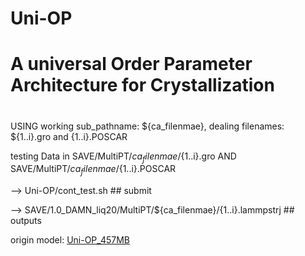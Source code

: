 # Uni-OP
# A universal Order Parameter Architecture for Crystallization
#

 USING   working sub_pathname: ${ca_filenmae}, dealing filenames: ${1..i}.gro and {1..i}.POSCAR
 
 testing Data in SAVE/MultiPT/${ca_filenmae}/${1..i}.gro  AND  SAVE/MultiPT/${ca_filenmae}/${1..i}.POSCAR
 
--> Uni-OP/cont_test.sh ## submit

--> SAVE/1.0_DAMN_liq20/MultiPT/${ca_filenmae}/{1..i}.lammpstrj ## outputs


origin model: [Uni-OP_457MB](https://www.dropbox.com/scl/fo/yvcfi23nokcg7u2j37aa0/AMkAqWznc35bRIxMIcHv88c?rlkey=a1isd575voytueqmw0vfttctw&st=94yb40tf&dl=0)
